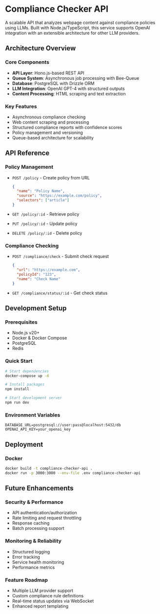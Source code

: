 # Compliance Checker API

A scalable API that analyzes webpage content against compliance policies using LLMs. Built with Node.js/TypeScript, this service supports OpenAI integration with an extensible architecture for other LLM providers.

## Architecture Overview

### Core Components
- **API Layer**: Hono.js-based REST API
- **Queue System**: Asynchronous job processing with Bee-Queue
- **Database**: PostgreSQL with Drizzle ORM
- **LLM Integration**: OpenAI GPT-4 with structured outputs
- **Content Processing**: HTML scraping and text extraction

### Key Features
- Asynchronous compliance checking
- Web content scraping and processing
- Structured compliance reports with confidence scores
- Policy management and versioning
- Queue-based architecture for scalability

## API Reference

### Policy Management
- `POST /policy` - Create policy from URL
  ```json
  {
    "name": "Policy Name",
    "source": "https://example.com/policy",
    "selectors": ["article"]
  }
  ```

- `GET /policy/:id` - Retrieve policy
- `PUT /policy/:id` - Update policy
- `DELETE /policy/:id` - Delete policy

### Compliance Checking
- `POST /compliance/check` - Submit check request
  ```json
  {
    "url": "https://example.com",
    "policyId": "123",
    "name": "Check Name"
  }
  ```

- `GET /compliance/status/:id` - Get check status

## Development Setup

### Prerequisites
- Node.js v20+
- Docker & Docker Compose
- PostgreSQL
- Redis

### Quick Start
```bash
# Start dependencies
docker-compose up -d

# Install packages
npm install

# Start development server
npm run dev
```

### Environment Variables
```
DATABASE_URL=postgresql://user:pass@localhost:5432/db
OPENAI_API_KEY=your_openai_key
```

## Deployment

### Docker
```bash
docker build -t compliance-checker-api .
docker run -p 3000:3000 --env-file .env compliance-checker-api
```

## Future Enhancements

### Security & Performance
- API authentication/authorization
- Rate limiting and request throttling
- Response caching
- Batch processing support

### Monitoring & Reliability
- Structured logging
- Error tracking
- Service health monitoring
- Performance metrics

### Feature Roadmap
- Multiple LLM provider support
- Custom compliance rule definitions
- Real-time status updates via WebSocket
- Enhanced report templating